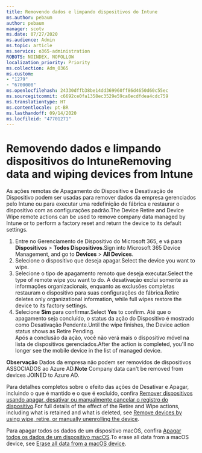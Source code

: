 ```yaml
---
title: Removendo dados e limpando dispositivos do Intune
ms.author: pebaum
author: pebaum
manager: scotv
ms.date: 07/27/2020
ms.audience: Admin
ms.topic: article
ms.service: o365-administration
ROBOTS: NOINDEX, NOFOLLOW
localization_priority: Priority
ms.collection: Adm_O365
ms.custom:
- "1279"
- "6700008"
ms.openlocfilehash: 24330dffb38be14dd369960ff86d4650d60c55ec
ms.sourcegitcommit: c6692ce0fa1358ec3529e59ca0ecdfdea4cdc759
ms.translationtype: HT
ms.contentlocale: pt-BR
ms.lasthandoff: 09/14/2020
ms.locfileid: "47701271"
---
```

# <a name="removing-data-and-wiping-devices-from-intune"></a><span data-ttu-id="44fb5-102">Removendo dados e limpando dispositivos do Intune</span><span class="sxs-lookup"><span data-stu-id="44fb5-102">Removing data and wiping devices from Intune</span></span>

<span data-ttu-id="44fb5-103">As ações remotas de Apagamento do Dispositivo e Desativação de Dispositivo podem ser usadas para remover dados da empresa gerenciados pelo Intune ou para executar uma redefinição de fábrica e restaurar o dispositivo com as configurações padrão.</span><span class="sxs-lookup"><span data-stu-id="44fb5-103">The Device Retire and Device Wipe remote actions can be used to remove company data managed by Intune or to perform a factory reset and return the device to its default settings.</span></span>

1. <span data-ttu-id="44fb5-104">Entre no Gerenciamento de Dispositivo do Microsoft 365, e vá para **Dispositivos** > **Todos Dispositivos**.</span><span class="sxs-lookup"><span data-stu-id="44fb5-104">Sign into Microsoft 365 Device Management, and go to **Devices** > **All Devices**.</span></span>
2. <span data-ttu-id="44fb5-105">Selecione o dispositivo que deseja apagar.</span><span class="sxs-lookup"><span data-stu-id="44fb5-105">Select the device you want to wipe.</span></span>
3. <span data-ttu-id="44fb5-106">Selecione o tipo de apagamento remoto que deseja executar.</span><span class="sxs-lookup"><span data-stu-id="44fb5-106">Select the type of remote wipe you want to do.</span></span> <span data-ttu-id="44fb5-107">A desativação exclui somente as informações organizacionais, enquanto as exclusões completas restauram o dispositivo para suas configurações de fábrica.</span><span class="sxs-lookup"><span data-stu-id="44fb5-107">Retire deletes only organizational information, while full wipes restore the device to its factory settings.</span></span>
4. <span data-ttu-id="44fb5-108">Selecione **Sim** para confirmar.</span><span class="sxs-lookup"><span data-stu-id="44fb5-108">Select **Yes** to confirm.</span></span> <span data-ttu-id="44fb5-109">Até que o apagamento seja concluído, o status da ação do Dispositivo é mostrado como Desativação Pendente.</span><span class="sxs-lookup"><span data-stu-id="44fb5-109">Until the wipe finishes, the Device action status shows as Retire Pending.</span></span></br>
    <span data-ttu-id="44fb5-110">Após a conclusão da ação, você não verá mais o dispositivo móvel na lista de dispositivos gerenciados.</span><span class="sxs-lookup"><span data-stu-id="44fb5-110">After the action is completed, you'll no longer see the mobile device in the list of managed device.</span></span>

<span data-ttu-id="44fb5-111">**Observação** Dados da empresa não podem ser removidos de dispositivos ASSOCIADOS ao Azure AD.</span><span class="sxs-lookup"><span data-stu-id="44fb5-111">**Note** Company data can't be removed from devices JOINED to Azure AD.</span></span>

<span data-ttu-id="44fb5-112">Para detalhes completos sobre o efeito das ações de Desativar e Apagar, incluindo o que é mantido e o que é excluído, confira [Remover dispositivos usando apagar, desativar ou manualmente cancelar o registro do dispositivo](https://docs.microsoft.com/intune/devices-wipe).</span><span class="sxs-lookup"><span data-stu-id="44fb5-112">For full details of the effect of the Retire and Wipe actions, including what is retained and what is deleted, see [Remove devices by using wipe, retire, or manually unenrolling the device](https://docs.microsoft.com/intune/devices-wipe).</span></span>

<span data-ttu-id="44fb5-113">Para apagar todos os dados de um dispositivo macOS, confira [Apagar todos os dados de um dispositivo macOS](https://docs.microsoft.com/intune/device-erase).</span><span class="sxs-lookup"><span data-stu-id="44fb5-113">To erase all data from a macOS device, see [Erase all data from a macOS device](https://docs.microsoft.com/intune/device-erase).</span></span>